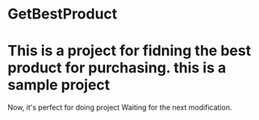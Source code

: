 # GetBestProduct
This is a project for fidning the best product for purchasing.
this is a sample project
=========
Now, it's perfect for doing project
Waiting for the next modification.